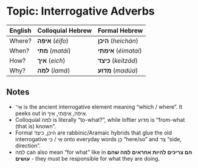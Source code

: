 # Topic: Interrogative Adverbs

| **English** | **Colloquial Hebrew** | **Formal Hebrew**       |
| ----------- | --------------------- | ----------------------- |
| Where?      | **איפה** (*éifo*)   | **היכן** (*heichán*)  |
| When?       | **מתי** (*matái*)   | **אימתי** (*éimatai*) |
| How?        | **איך** (*eich*)    | **כיצד** (*keitzád*)  |
| Why?        | **למה** (*lamá*)    | **מדוע** (*madúa*)    |

## Notes

- אֵי־ is the ancient interrogative element meaning “which / where”. It peeks out in אֵיפֹה, אֵימָתַי, אֵיךְ.
- Colloquial למה is literally “to-what?”, while loftier מדוע is “from-what (that is) known”.
- Formal היכן, כיצד are rabbinic/Aramaic hybrids that glue the old interrogative אֵי / כֵּי onto everyday words כָּן “here/so” and צַד “side, direction”.
- למה can also mean “for what” like in **הם צריכים להיות אחראים למה שהם עושים** - they must be responsible for what they are doing.
